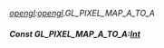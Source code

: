 _[opengl](../../modules/opengl/opengl-module.md):[opengl](../../modules/opengl/opengl-module.md).GL\_PIXEL\_MAP\_A\_TO\_A_
##### Const GL\_PIXEL\_MAP\_A\_TO\_A:[Int](../../modules/wonkey/wonkey-types-int.md)
